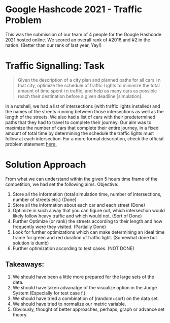 # Google Hashcode 2021 - Traffic Problem
 
 This was the submission of our team of 4 people for the Google Hashcode 2021 hosted online.
 We scored an overall rank of #2016 and #2 in the nation.
 (Better than our rank of last year, Yay!)
 
 # Traffic Signalling: Task
 > Given the description of a city plan and planned paths for all cars i n that city,
optimize the schedule of traffic l ights to minimize the total amount of time spent i n
traffic, and help as many cars as possible reach their destination before a given
deadline [simulation].

In a nutshell, we had a list of intersections (with traffic lights installed) and the names of the streets running between those intersections as well as the length of the streets. We also had a list of cars with their predetermined paths that they had to travel to complete their journey. Our aim was to maximize the number of cars that complete their entire journey, in a fixed amount of total time by determining the schedule the traffic lights must follow at each intersection. 
For a more formal description, check the official problem statement [here.](https://github.com/aviralgoel/GoogleHashcode2021/blob/main/GoogleHashcode2021/hashcode_2021_online_qualifications.pdf)


# Solution Approach
 
 From what we can understand within the given 5 hours time frame of the competition, we had set the following aims.
 Objective:
 1. Store all the information (total simulation time, number of intersections, number of streets etc.) (Done)
 2. Store all the information about each car and each street (Done)
 3. Optimize in such a way that you can figure out, which intersection would likely follow heavy traffic and which would not. (Sort of Done)
 4. Further Optimize (or rank) the streets according to their length and how frequently were they visited. (Partially Done)
 5. Look for further optimizations which can make determining an ideal time frame for green and red duration of traffic light. (Somewhat done but solution is dumb)
 6. Further optimization according to test cases. (NOT DONE)
    
## Takeaways:
 1. We should have been a little more prepared for the large sets of the data.
 2. We should have taken advanatge of the visualize option in the Judge System (Especially for test case f.)
 3. We should have tried a combination of (random+sort) on the data set. 
 4. We should have tried to normalize our metric variable.
 5. Obviously, thought of better approaches, perhaps, graph or advance set theory. 
